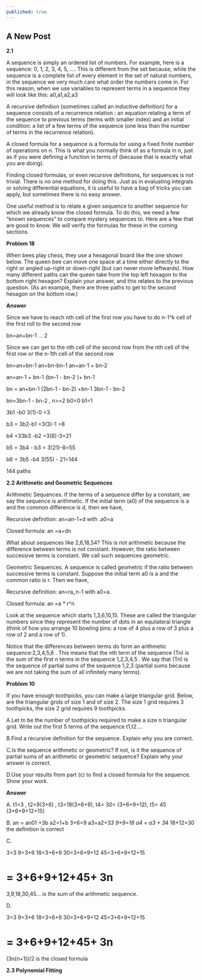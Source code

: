 ```yaml
---
published: true
---
```

## A New Post

**2.1**

A sequence is simply an ordered list of numbers. For example, here is a sequence: 0, 1, 2, 3, 4, 5, …. This is different from the set  because, while the sequence is a complete list of every element in the set of natural numbers, in the sequence we very much care what order the numbers come in. For this reason, when we use variables to represent terms in a sequence they will look like this: a0,a1,a2,a3

A recursive definition (sometimes called an inductive definition) for a sequence  consists of a recurrence relation : an equation relating a term of the sequence to previous terms (terms with smaller index) and an initial condition: a list of a few terms of the sequence (one less than the number of terms in the recurrence relation).

A closed formula for a sequence is a formula for using a fixed finite number of operations on n. This is what you normally think of as a formula in n, just as if you were defining a function in terms of  (because that is exactly what you are doing).

Finding closed formulas, or even recursive definitions, for sequences is not trivial. There is no one method for doing this. Just as in evaluating integrals or solving differential equations, it is useful to have a bag of tricks you can apply, but sometimes there is no easy answer.

One useful method is to relate a given sequence to another sequence for which we already know the closed formula. To do this, we need a few “known sequences” to compare mystery sequences to. Here are a few that are good to know. We will verify the formulas for these in the coming sections.

**Problem 18**

When bees play chess, they use a hexagonal board like the one shown below. The queen bee can move one space at a time either directly to the right or angled up-right or down-right (but can never move leftwards). How many different paths can the queen take from the top left hexagon to the bottom right hexagon? Explain your answer, and this relates to the previous question. (As an example, there are three paths to get to the second hexagon on the bottom row.)

**Answer**

Since we have to reach nth cell of the first row you have to do n-1^k cell of the first roll to the second row

bn=an+bn-1 ... 2

Since we can get to the nth cell of the second row from the nth cell of the first row or the n-1th cell of the second row

bn=an+bn-1
an=bn-bn-1
an=an-1 + bn-2

an=an-1 + bn-1
(bn-1 - bn-2 )+ bn-1

bn = an+bn-1
(2bn-1 - bn-2) +bn-1
3bn-1 - bn-2

bn=3bn-1 - bn-2 , n>=2
b0=0
b1=1

3b1 -b0
3(1)-0 =3

b3 = 3b2-b1
=3(3)-1 =8

b4 =33b3 -b2
=3(8)-3=21

b5 = 3b4 - b3 = 
3(21)-8=55

b6 = 3b5 -b4 
3(55) - 21=144

144 paths

**2.2 Arithmetic and Geometric Sequences**

Arithmetic Sequences.
If the terms of a sequence differ by a constant, we say the sequence is arithmetic. If the initial term (a0) of the sequence is a and the common difference is d, then we have,

Recursive definition: an=an-1+d  with .a0=a

Closed formula: an =a+dn

What about sequences like 2,6,18,54? This is not arithmetic because the difference between terms is not constant. However, the ratio between successive terms is constant. We call such sequences geometric.

Geometric Sequences.
A sequence is called geometric if the ratio between successive terms is constant. Suppose the initial term a0 is a and the common ratio is r. Then we have,

Recursive definition: an=ra_n-1  with a0=a.

Closed formula: an =a * r^n

Look at the sequence which starts 1,3,6,10,15. These are called the triangular numbers since they represent the number of dots in an equilateral triangle (think of how you arrange 10 bowling pins: a row of 4 plus a row of 3 plus a row of 2 and a row of 1).

Notice that the differences between terms do form an arithmetic sequence:2,3,4,5,6 . This means that the nth term of the sequence (Tn) is the sum of the first n terms in the sequence 1,2,3,4,5 . We say that (Tn) is the sequence of partial sums of the sequence 1,2,3 (partial sums because we are not taking the sum of all infinitely many terms).

**Problem 10**

 If you have enough toothpicks, you can make a large triangular grid. Below, are the triangular grids of size 1 and of size 2. The size 1 grid requires 3 toothpicks, the size 2 grid requires 9 toothpicks.
 
 A.Let tn be the number of toothpicks required to make a size n triangular grid. Write out the first 5 terms of the sequence t1,t2....
 
 B.Find a recursive definition for the sequence. Explain why you are correct.
 
 C.Is the sequence arithmetic or geometric? If not, is it the sequence of partial sums of an arithmetic or geometric sequence? Explain why your answer is correct.

 D.Use your results from part (c) to find a closed formula for the sequence. Show your work.


**Answer**

A. t1=3 , t2=9(3+6) , t3=18(3+6+9), t4= 30= (3+6+9+12), t5= 45 (3+6+9+12+15)

B. an = an01 +3b
a2=1+b
3+6=9
a3=a2+3*3
9+9=18
a4 = a3 + 3*4
18+12=30
the definition is correct

C.

3=3
9=3+6
18=3+6+9
30=3+6+9+12
45=3+6+9+12+15
# = 3+6+9+12+45+ 3n


3,9,18,30,45... is the sum of the arithmetic sequence.

D.

3=3
9=3+6
18=3+6+9
30=3+6+9+12
45=3+6+9+12+15
# = 3+6+9+12+45+ 3n

(3n(n+1))/2 is the closed formula

**2.3 Polynomial Fitting**
